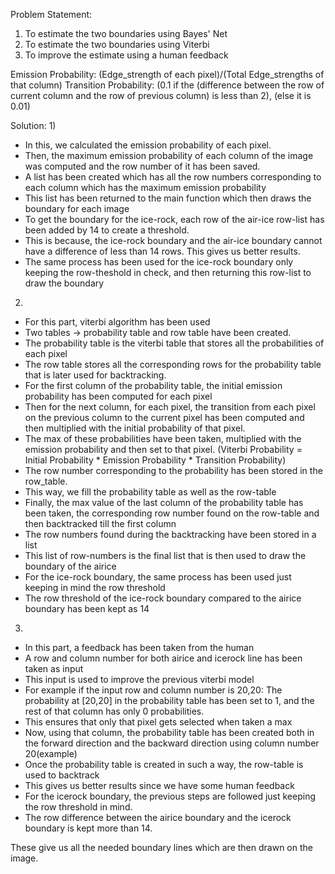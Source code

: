 Problem Statement:
1) To estimate the two boundaries using Bayes' Net
2) To estimate the two boundaries using Viterbi
3) To improve the estimate using a human feedback

Emission Probability: (Edge_strength of each pixel)/(Total Edge_strengths of that column)
Transition Probability: (0.1 if the (difference between the row of current column and the row of previous column) is less than 2), (else it is 0.01)

Solution:
1)
- In this, we calculated the emission probability of each pixel.
- Then, the maximum emission probability of each column of the image was computed and the row number of it has been saved.
- A list has been created which has all the row numbers corresponding to each column which has the maximum emission probability
- This list has been returned to the main function which then draws the boundary for each image
- To get the boundary for the ice-rock, each row of the air-ice row-list has been added by 14 to create a threshold.
- This is because, the ice-rock boundary and the air-ice boundary cannot have a difference of less than 14 rows. This gives us better results.
- The same process has been used for the ice-rock boundary only keeping the row-theshold in check, and then returning this row-list to draw the boundary

2)
- For this part, viterbi algorithm has been used
- Two tables -> probability table and row table have been created.
- The probability table is the viterbi table that stores all the probabilities of each pixel
- The row table stores all the corresponding rows for the probability table that is later used for backtracking.
- For the first column of the probability table, the initial emission probability has been computed for each pixel
- Then for the next column, for each pixel, the transition from each pixel on the previous column to the current pixel has been computed and then multiplied with the initial probability of that pixel.
- The max of these probabilities have been taken, multiplied with the emission probability and then set to that pixel.
(Viterbi Probability = Initial Probability * Emission Probability * Transition Probability)
- The row number corresponding to the probability has been stored in the row_table.
- This way, we fill the probability table as well as the row-table
- Finally, the max value of the last column of the probability table has been taken, the corresponding row number found on the row-table and then backtracked till the first column
- The row numbers found during the backtracking have been stored in a list
- This list of row-numbers is the final list that is then used to draw the boundary of the airice
- For the ice-rock boundary, the same process has been used just keeping in mind the row threshold
- The row threshold of the ice-rock boundary compared to the airice boundary has been kept as 14

3)
- In this part, a feedback has been taken from the human
- A row and column number for both airice and icerock line has been taken as input
- This input is used to improve the previous viterbi model
- For example if the input row and column number is 20,20: The probability at [20,20] in the probability table has been set to 1, and the rest of that column has only 0 probabilities.
- This ensures that only that pixel gets selected when taken a max
- Now, using that column, the probability table has been created both in the forward direction and the backward direction using column number 20(example)
- Once the probability table is created in such a way, the row-table is used to backtrack
- This gives us better results since we have some human feedback
- For the icerock boundary, the previous steps are followed just keeping the row threshold in mind.
- The row difference between the airice boundary and the icerock boundary is kept more than 14.

These give us all the needed boundary lines which are then drawn on the image.



